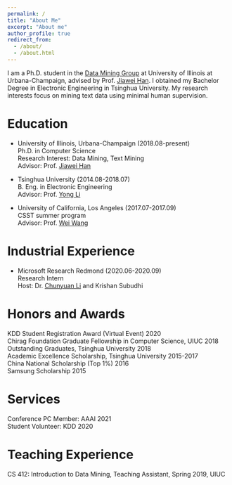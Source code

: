 ```yaml
---
permalink: /
title: "About Me"
excerpt: "About me"
author_profile: true
redirect_from: 
  - /about/
  - /about.html
---
```



I am a Ph.D. student in the [Data Mining Group](http://dm1.cs.uiuc.edu/) at University of Illinois at Urbana-Champaign, advised by Prof. [Jiawei Han](http://hanj.cs.illinois.edu). I obtained my Bachelor Degree in Electronic Engineering in Tsinghua University. My research interests focus on mining text data using minimal human supervision.


Education
======
* University of Illinois, Urbana-Champaign (2018.08-present)  
  Ph.D. in Computer Science  
  Research Interest: Data Mining, Text Mining  
  Advisor: Prof. [Jiawei Han](http://hanj.cs.illinois.edu)  

* Tsinghua University (2014.08-2018.07)  
  B. Eng. in Electronic Engineering  
  Advisor: Prof. [Yong Li](http://fi.ee.tsinghua.edu.cn/~liyong/)  

* University of California, Los Angeles (2017.07-2017.09)  
  CSST summer program  
  Advisor: Prof. [Wei Wang](http://web.cs.ucla.edu/~weiwang/)  

Industrial Experience
======
* Microsoft Research Redmond (2020.06-2020.09)  
  Research Intern  
  Host: Dr. [Chunyuan Li](http://chunyuan.li/) and Krishan Subudhi  

Honors and Awards
======
KDD Student Registration Award (Virtual Event)  2020  
Chirag Foundation Graduate Fellowship in Computer Science, UIUC  2018  
Outstanding Graduates, Tsinghua University  2018  
Academic Excellence Scholarship, Tsinghua University  2015-2017  
China National Scholarship (Top 1%)  2016  
Samsung Scholarship  2015  

Services
======
Conference PC Member: AAAI 2021  
Student Volunteer: KDD 2020  

Teaching Experience
======
CS 412: Introduction to Data Mining, Teaching Assistant, Spring 2019, UIUC		



